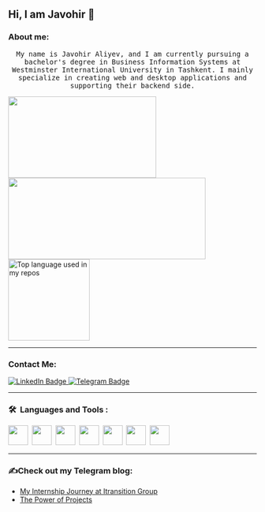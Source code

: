 ## Hi, I am Javohir 🧬

    
### About me:
<p align="center">
  <samp>
My name is Javohir Aliyev, and I am currently pursuing a bachelor's degree in Business Information Systems at Westminster International University in Tashkent. I mainly specialize in creating web and desktop applications and supporting their backend side.
  </samp>
</p>
<div>
<img src="https://i.giphy.com/media/v1.Y2lkPTc5MGI3NjExam1pb2c2dGdjOGNtNzRrbjdvdmRxanBhdzNpNGoxMTRlMzA3NXJtYiZlcD12MV9pbnRlcm5hbF9naWZfYnlfaWQmY3Q9Zw/iheC31U2y32TZdWw7P/giphy.gif" height="165" width="300"/>
<img src="https://github-readme-stats.vercel.app/api?username=JavohirAliyev&show_icons=true&theme=radical" height="165" width="400"/>
<img src="https://github-readme-stats.vercel.app/api/top-langs/?username=JavohirAliyev&layout=compact&hide_title=1&card_width=300" height="165" alt="Top language used in my repos" />
</div>
<hr>

### Contact Me:
<div id="badges">
  <a href="https://www.linkedin.com/in/javohiraliyev/">
    <img src="https://img.shields.io/badge/LinkedIn-blue?style=for-the-badge&logo=linkedin&logoColor=white" alt="LinkedIn Badge"/>
  </a>
  <a href="https://t.me/jkhlv">
    <img src="https://img.shields.io/badge/Telegram-blue?style=for-the-badge&logo=telegram&logoColor=white" alt="Telegram Badge"/>
  </a>
</div>
<hr>

### 🛠 &nbsp;Languages and Tools :
<p>
<img src="https://cdn.jsdelivr.net/gh/devicons/devicon@latest/icons/csharp/csharp-original.svg" width="40" height="40">&nbsp;
<img src="https://cdn.jsdelivr.net/gh/devicons/devicon@latest/icons/dot-net/dot-net-original.svg" width="40" height="40"/>&nbsp;
<img src="https://cdn.jsdelivr.net/gh/devicons/devicon@latest/icons/javascript/javascript-original.svg" width="40" height="40"/>&nbsp;
<img src="https://cdn.jsdelivr.net/gh/devicons/devicon@latest/icons/bootstrap/bootstrap-original.svg" width="40" height="40"/>&nbsp;
<img src="https://cdn.jsdelivr.net/gh/devicons/devicon@latest/icons/azuresqldatabase/azuresqldatabase-original.svg" width="40" height="40"/>&nbsp;
<img src="https://cdn.jsdelivr.net/gh/devicons/devicon@latest/icons/postgresql/postgresql-original-wordmark.svg" width="40" height="40"/>&nbsp;
<img src="https://cdn.jsdelivr.net/gh/devicons/devicon@latest/icons/sqlite/sqlite-original-wordmark.svg"width="40" height="40"/>&nbsp;
</p>
<hr>

### ✍️Check out my Telegram blog:

- [My Internship Journey at Itransition Group]((https://t.me/jakhalive/821))
- [The Power of Projects  ](https://t.me/jakhalive/805)
